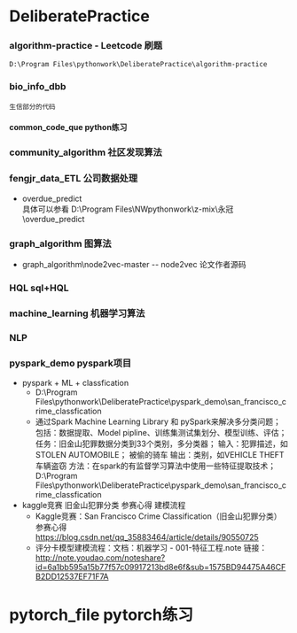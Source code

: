 # DeliberatePractice 



### algorithm-practice - Leetcode 刷题
    D:\Program Files\pythonwork\DeliberatePractice\algorithm-practice

### bio_info_dbb
    生信部分的代码

#### common_code_que python练习

### community_algorithm 社区发现算法

### fengjr_data_ETL 公司数据处理
- overdue_predict \
具体可以参看 D:\Program Files\NWpythonwork\z-mix\永冠\overdue_predict

### graph_algorithm 图算法
- graph_algorithm\node2vec-master -- node2vec 论文作者源码

### HQL  sql+HQL

### machine_learning 机器学习算法

### NLP 

###  pyspark_demo  pyspark项目

- pyspark + ML + classfication 
    - D:\Program Files\pythonwork\DeliberatePractice\pyspark_demo\san_francisco_crime_classfication
    - 通过Spark Machine Learning Library 和 pySpark来解决多分类问题；
        包括：数据提取、Model pipline、训练集测试集划分、模型训练、评估；
        任务：旧金山犯罪数据分类到33个类别，多分类器；
        输入：犯罪描述，如STOLEN AUTOMOBILE； 被偷的骑车
        输出：类别，如VEHICLE THEFT 车辆盗窃
        方法：在spark的有监督学习算法中使用一些特征提取技术；
        D:\Program Files\pythonwork\DeliberatePractice\pyspark_demo\san_francisco_crime_classfication
- kaggle竞赛 旧金山犯罪分类 参赛心得 建模流程
    - Kaggle竞赛：San Francisco Crime Classification（旧金山犯罪分类） 参赛心得 https://blog.csdn.net/qq_35883464/article/details/90550725
    - 评分卡模型建模流程：文档：机器学习 - 001-特征工程.note
    链接：http://note.youdao.com/noteshare?id=6a1bb595a15b77f57c09917213bd8e6f&sub=1575BD94475A46CFB2DD12537EF71F7A


# pytorch_file pytorch练习